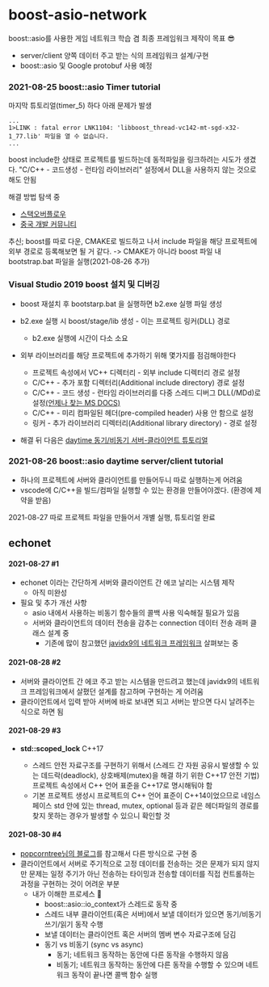 ﻿# boost-asio-network

boost::asio를 사용한 게임 네트워크 학습 겸 최종 프레임워크 제작이 목표 😎

- server/client 양쪽 데이터 주고 받는 식의 프레임워크 설계/구현
- boost::asio 및 Google protobuf 사용 예정



### 2021-08-25 boost::asio Timer tutorial

마지막 튜토리얼(timer_5) 하다 아래 문제가 발생

```
...
1>LINK : fatal error LNK1104: 'libboost_thread-vc142-mt-sgd-x32-1_77.lib' 파일을 열 수 없습니다.
...
```

boost include한 상태로 프로젝트를 빌드하는데 동적파일을 링크하려는 시도가 생겼다.
"C/C++ - 코드생성 - 런타임 라이브러리" 설정에서 DLL을 사용하지 않는 것으로 해도 안됨

해결 방법 탐색 중

- [스택오버플로우](https://stackoverflow.com/questions/13042561/fatal-error-lnk1104-cannot-open-file-libboost-system-vc110-mt-gd-1-51-lib)
- [중국 개발 커뮤니티](https://blog.csdn.net/aoxuestudy/article/details/115427090)

추신; boost를 따로 다운, CMAKE로 빌드하고 나서 include 파일을 해당 프로젝트에 외부 경로로 등록해보면 될 거 같다.
-> CMAKE가 아니라 boost 파일 내 bootstrap.bat 파일을 실행(2021-08-26 추가)



### Visual Studio 2019 boost 설치 및 디버깅

- boost 재설치 후 bootstarp.bat 을 실행하면 b2.exe 실행 파일 생성
- b2.exe 실행 시 boost/stage/lib 생성 - 이는 프로젝트 링커(DLL) 경로
  - b2.exe 실행에 시간이 다소 소요
- 외부 라이브러리를 해당 프로젝트에 추가하기 위해 몇가지를 점검해야한다
  - 프로젝트 속성에서 VC++ 디렉터리 - 외부 include 디렉터리 경로 설정
  - C/C++ - 추가 포함 디렉터리(Additional include directory) 경로 설정
  - C/C++ - 코드 생성 - 런타임 라이브러리를 다중 스레드 디버그 DLL(/MDd)로 설정[(언제나 찾는 MS DOCS)](https://docs.microsoft.com/ko-kr/cpp/build/reference/md-mt-ld-use-run-time-library?view=msvc-160)
  - C/C++ - 미리 컴파일된 헤더(pre-compiled header) 사용 안 함으로 설정
  - 링커 - 추가 라이브러리 디렉터리(Additional library directory) - 경로 설정

- 해결 뒤 다음은 [daytime 동기/비동기 서버-클라이언트 튜토리얼](https://www.boost.org/doc/libs/1_76_0/doc/html/boost_asio/tutorial/tutdaytime1.html)

### 2021-08-26 boost::asio daytime server/client tutorial

- 하나의 프로젝트에 서버와 클라이언트를 만들어두니 따로 실행하는게 어려움
- vscode에 C/C++을 빌드/컴파일 실행할 수 있는 환경을 만들어야겠다. (환경에 제약을 받음)

2021-08-27 따로 프로젝트 파일을 만들어서 개별 실행, 튜토리얼 완료



## echonet

#### 2021-08-27 #1

- echonet 이라는 간단하게 서버와 클라이언트 간 에코 날리는 시스템 제작
  - 아직 미완성
- 필요 및 추가 개선 사항
  - asio 내에서 사용하는 비동기 함수들의 콜백 사용 익숙해질 필요가 있음
  - 서버와 클라이언트의 데이터 전송을 감추는 connection 데이터 전송 래퍼 클래스 설계 중
    - 기존에 많이 참고했던 [javidx9의 네트워크 프레임워크](https://github.com/OneLoneCoder/olcPixelGameEngine/blob/master/Videos/Networking/Parts1%262/net_connection.h) 살펴보는 중

#### 2021-08-28 #2

- 서버와 클라이언트 간 에코 주고 받는 시스템을 만드려고 했는데 javidx9의 네트워크 프레임워크에서 살폈던 설계를 참고하며 구현하는 게 어려움
- 클라이언트에서 입력 받아 서버에 바로 보내면 되고 서버는 받으면 다시 날려주는 식으로 하면 됨

#### 2021-08-29 #3

- **std::scoped_lock** C++17

  - 스레드 안전 자료구조를 구현하기 위해서 (스레드 간 자원 공유시 발생할 수 있는 데드락(deadlock), 상호배제(mutex)을 해결 하기 위한 C++17 안전 기법) 프로젝트 속성에서 C++ 언어 표준을 C++17로 명시해둬야 함
  - 기본 프로젝트 생성시 프로젝트의 C++ 언어 표준이 C++14이었으므로 네임스페이스 std 안에 있는 thread, mutex, optional 등과 같은 헤더파일의 경로를 찾지 못하는 경우가 발생할 수 있으니 확인할 것


#### 2021-08-30 #4

- [popcorntree님의 블로그](https://popcorntree.tistory.com/159)를 참고해서 다른 방식으로 구현 중
- 클라이언트에서 서버로 주기적으로 고정 데이터를 전송하는 것은 문제가 되지 않지만 문제는 일정 주기가 아닌 전송하는 타이밍과 전송할 데이터를 직접 컨트롤하는 과정을 구현하는 것이 어려운 부분
  - 내가 이해한 프로세스 🤔
    - boost::asio::io_context가 스레드로 동작 중
    - 스레드 내부 클라이언트(혹은 서버)에서 보낼 데이터가 있으면 동기/비동기 쓰기/읽기 동작 수행
    - 보낼 데이터는 클라이언트 혹은 서버의 멤버 변수 자료구조에 담김
    - 동기 vs 비동기 (sync vs async)
      - 동기; 네트워크 동작하는 동안에 다른 동작을 수행하지 않음
      - 비동기; 네트워크 동작하는 동안에 다른 동작을 수행할 수 있으며 네트워크 동작이 끝나면 콜백 함수 실행

